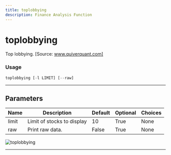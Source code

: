 ```yaml
---
title: toplobbying
description: Finance Analysis Function
---
```


# toplobbying

Top lobbying. [Source: www.quiverquant.com]

### Usage

```python
toplobbying [-l LIMIT] [--raw]
```

---

## Parameters

| Name | Description | Default | Optional | Choices |
| ---- | ----------- | ------- | -------- | ------- |
| limit | Limit of stocks to display | 10 | True | None |
| raw | Print raw data. | False | True | None |

![toplobbying](https://user-images.githubusercontent.com/46355364/154266510-5e46cafe-f4b6-4fa2-9b87-6ae5e1f1a726.png)

---
